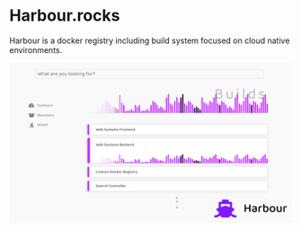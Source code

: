 # Harbour.rocks
Harbour is a docker registry including build system focused on cloud native environments.

![Screenshot of Harbour](images/screenshot.png)
